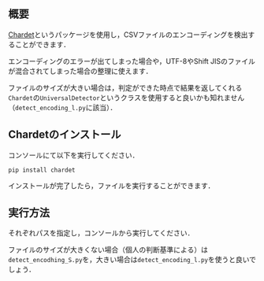 ## 概要
[Chardet](https://pypi.org/project/chardet/)というパッケージを使用し，CSVファイルのエンコーディングを検出することができます．

エンコーディングのエラーが出てしまった場合や，UTF-8やShift JISのファイルが混合されてしまった場合の整理に使えます．

ファイルのサイズが大きい場合は，判定ができた時点で結果を返してくれる`Chardet`の`UniversalDetector`というクラスを使用すると良いかも知れません（`detect_encoding_l.py`に該当）．

## Chardetのインストール
コンソールにて以下を実行してください．
```
pip install chardet
```
インストールが完了したら，ファイルを実行することができます．

## 実行方法
それぞれパスを指定し，コンソールから実行してください．

ファイルのサイズが大きくない場合（個人の判断基準による）は`detect_encodhing_S.py`を，大きい場合は`detect_encoding_l.py`を使うと良いでしょう．
